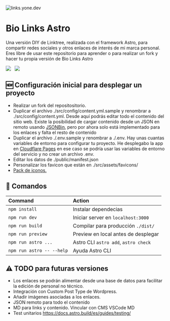 ![links.yone.dev](https://res.cloudinary.com/dcllw95id/images/v1689187983/yonedev/Yonedev-Github/Yonedev-Github.png?_i=AA)

# Bio Links Astro

Una versión DIY de Linktree, realizada con el framework Astro, para compartir redes sociales y otros enlaces de interés de mi marca personal. Eres libre de usar este repositorio para aprender o para realizar un fork y hacer tu propia versión de Bio Links Astro

<p>
   <img src="https://img.shields.io/static/v1?style=for-the-badge&message=Astro&color=FF5D01&logo=Astro&logoColor=FFFFFF&label=" />&nbsp;&nbsp;
   <img src="https://img.shields.io/static/v1?style=for-the-badge&message=Tailwind+CSS&color=222222&logo=Tailwind+CSS&logoColor=06B6D4&label=" />&nbsp;&nbsp;
</p>

## 🆕 Configuración inicial para desplegar un proyecto

- Realizar un fork del repositositorio.
- Duplicar el archivo ./src/config/content.yml.sample y renombrar a ./src/config/content.yml. Desde aquí podrás editar todo el contenido del sitio web. Existe la posibilidad de cargar contenido desde un JSON en remoto usando [JSONBin](https://jsonbin.io/), pero por ahora solo está implementado para los enlaces y falta el resto de contenido
- Duplicar el archivo ./.env.sample y renombrar a ./.env. Hay unas cuantas variables de entorno para configurar tu proyecto. He desplegabo la app en [Cloudflare Pages](https://dash.cloudflare.com/) en ese caso se podría usar las variables de entorno del servicio y no crear un archivo .env.
- Editar los datos de ./public/manifest.json
- Personalizar los favicon que están en ./src/assets/favicons/
- [Pack de iconos.](https://icon-sets.iconify.design/mdi/)

## 🧞 Comandos

| Command                   | Action                               |
| :------------------------ | :----------------------------------- |
| `npm install`             | Instalar dependecias                 |
| `npm run dev`             | Iniciar server en `localhost:3000`   |
| `npm run build`           | Compilar para producción `./dist/`   |
| `npm run preview`         | Preview en local antes de desplegar  |
| `npm run astro ...`       | Astro CLI `astro add`, `astro check` |
| `npm run astro -- --help` | Ayuda Astro CLI                      |

## ⚠️ TODO para futuras versiones

- Los enlaces se podrán alimentar desde una base de datos para facilitar la edición de personal no técnico.
- Integración con Custom Post Type de Wordpress.
- Añadir imágenes asociadas a los enlaces.
- JSON remoto para todo el contenido
- MD para links y contenido. Vincular con CMS VSCode MD
- Test unitarios https://docs.astro.build/es/guides/testing/
